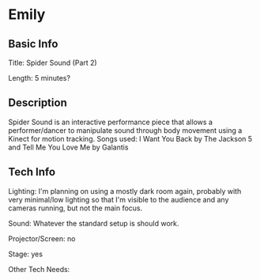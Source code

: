 # Emily


## Basic Info

Title: Spider Sound (Part 2)

Length: 5 minutes?


## Description

Spider Sound is an interactive performance piece that allows a performer/dancer to manipulate sound through body movement using a Kinect for motion tracking.
Songs used: I Want You Back by The Jackson 5  and  Tell Me You Love Me by Galantis

## Tech Info

Lighting: I'm planning on using a mostly dark room again, probably with very minimal/low lighting so that I'm visible to the audience and any cameras running, but not the main focus.

Sound: Whatever the standard setup is should work.

Projector/Screen: no

Stage: yes

Other Tech Needs:
